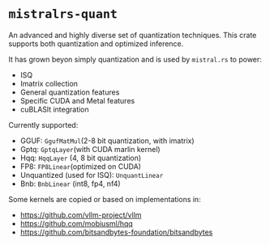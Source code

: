 # `mistralrs-quant`

An advanced and highly diverse set of quantization techniques. This crate supports both quantization and optimized inference.

It has grown beyon simply quantization and is used by `mistral.rs` to power:
- ISQ
- Imatrix collection
- General quantization features
- Specific CUDA and Metal features
- cuBLASlt integration

Currently supported:
- GGUF: `GgufMatMul`(2-8 bit quantization, with imatrix)
- Gptq: `GptqLayer`(with CUDA marlin kernel)
- Hqq: `HqqLayer` (4, 8 bit quantization)
- FP8: `FP8Linear`(optimized on CUDA)
- Unquantized (used for ISQ): `UnquantLinear`
- Bnb: `BnbLinear` (int8, fp4, nf4)

Some kernels are copied or based on implementations in:
- https://github.com/vllm-project/vllm
- https://github.com/mobiusml/hqq
- https://github.com/bitsandbytes-foundation/bitsandbytes
